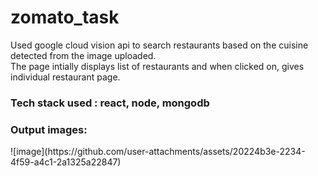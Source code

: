 # zomato_task
Used google cloud vision api to search restaurants based on the cuisine detected from the image uploaded.
<br>
The page intially displays list of restaurants and when clicked on, gives individual restaurant page.
<br>
<h3>Tech stack used : react, node, mongodb </h3>
<h3>Output images:</h3>
![image](https://github.com/user-attachments/assets/20224b3e-2234-4f59-a4c1-2a1325a22847)



